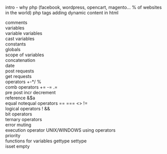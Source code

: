 
intro - why php (facebook, wordpress, opencart, magento... % of websites in the world) php tags adding dynamic content in html

comments  
variables  
variable variables  
cast variables  
constants  
globals  
scope of variables  
concatenation  
date  
post requests  
get requests  
operators +-*/ %  
comb operators += -= .=  
pre post incr decrement  
reference &$a  
equal notequal operators == === <> !=  
logical operators ! &&  
bit operators  
ternary operators  
error muting  
execution operator UNIX/WINDOWS using operators  
priority  
functions for variables gettype settype  
isset empty  
